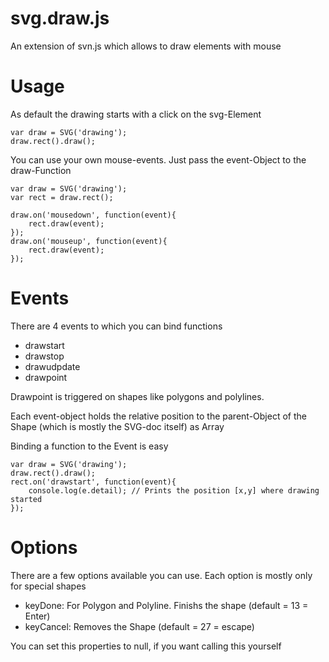 svg.draw.js
===========

An extension of svn.js which allows to draw elements with mouse

# Usage

As default the drawing starts with a click on the svg-Element


    var draw = SVG('drawing');
    draw.rect().draw();


You can use your own mouse-events. Just pass the event-Object to the draw-Function


    var draw = SVG('drawing');
    var rect = draw.rect();

    draw.on('mousedown', function(event){
        rect.draw(event);
    });
    draw.on('mouseup', function(event){
        rect.draw(event);
    });


# Events

There are 4 events to which you can bind functions

- drawstart
- drawstop
- drawudpdate
- drawpoint

Drawpoint is triggered on shapes like polygons and polylines.

Each event-object holds the relative position to the parent-Object of the Shape (which is mostly the SVG-doc itself) as Array

Binding a function to the Event is easy

    var draw = SVG('drawing');
    draw.rect().draw();
    rect.on('drawstart', function(event){
        console.log(e.detail); // Prints the position [x,y] where drawing started
    });


# Options

There are a few options available you can use. Each option is mostly only for special shapes

- keyDone: For Polygon and Polyline. Finishs the shape (default = 13 = Enter)
- keyCancel: Removes the Shape (default = 27 = escape)

You can set this properties to null, if you want calling this yourself